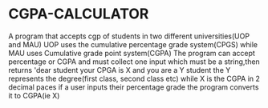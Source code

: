 # CGPA-CALCULATOR
A program that accepts cgp of students in two different universities(UOP and MAU)
UOP uses the cumulative percentage grade system(CPGS) while MAU uses Cumulative grade point system(CGPA)
The program can accept percentage or CGPA and must collect one input which must be a string,then returns 'dear student your CPGA is X and you are a Y student
the Y represents the degree(first class, second class etc) while X is the CGPA in 2 decimal paces
if a user inputs  their percentage grade the program converts it to CGPA(ie X)
